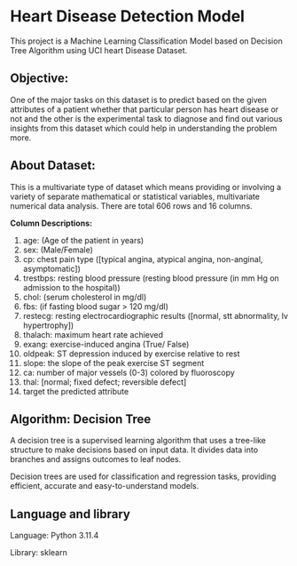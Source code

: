 
# Heart Disease Detection Model

This project is a Machine Learning Classification Model based on Decision Tree Algorithm using UCI heart Disease Dataset.


## Objective:
One of the major tasks on this dataset is to predict based on the given attributes of a patient whether that particular person has heart disease or not and the other is the experimental task to diagnose and find out various insights from this dataset which could help in understanding the problem more.

## About Dataset:
This is a multivariate type of dataset which means providing or involving a variety of separate mathematical or statistical variables, multivariate numerical data analysis. There are total 606 rows and 16 columns.

**Column Descriptions:**
1. age: (Age of the patient in years)
2. sex: (Male/Female)
3. cp: chest pain type ([typical angina, atypical angina, non-anginal, asymptomatic])
4. trestbps: resting blood pressure (resting blood pressure (in mm Hg on admission to the hospital))
5. chol: (serum cholesterol in mg/dl)
6. fbs: (if fasting blood sugar > 120 mg/dl)
7. restecg: resting electrocardiographic results ([normal, stt abnormality, lv hypertrophy])
8. thalach: maximum heart rate achieved
9. exang: exercise-induced angina (True/ False)
10. oldpeak: ST depression induced by exercise relative to rest
11. slope: the slope of the peak exercise ST segment
12. ca: number of major vessels (0-3) colored by fluoroscopy
13. thal: [normal; fixed defect; reversible defect]
14. target the predicted attribute


## Algorithm: Decision Tree
A decision tree is a supervised learning algorithm that uses a tree-like structure to make decisions based on input data. It divides data into branches and assigns outcomes to leaf nodes.

Decision trees are used for classification and regression tasks, providing efficient, accurate and easy-to-understand models.


## Language and library
Language: Python 3.11.4

Library: sklearn
